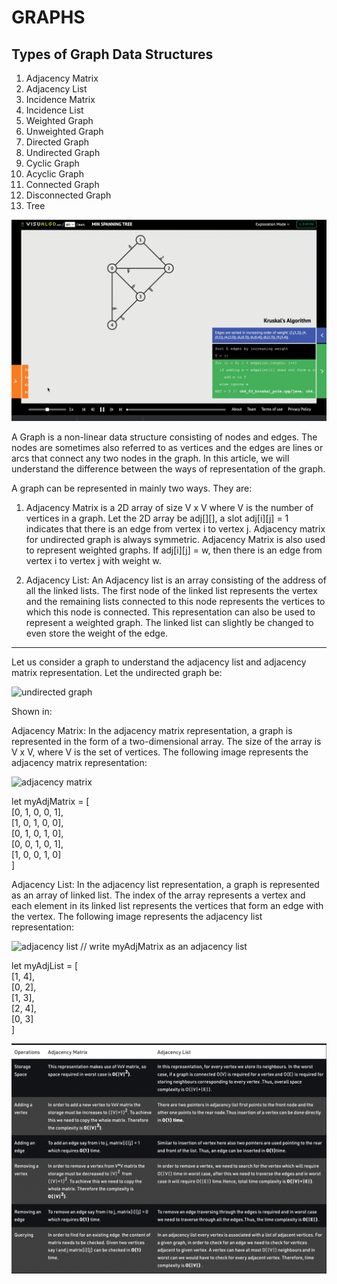 # GRAPHS

## Types of Graph Data Structures

1. Adjacency Matrix
2. Adjacency List
3. Incidence Matrix
4. Incidence List
5. Weighted Graph
6. Unweighted Graph
7. Directed Graph
8. Undirected Graph
9. Cyclic Graph
10. Acyclic Graph
11. Connected Graph
12. Disconnected Graph
13. Tree

![graphs](../../files/graphtypes.gif)



A Graph is a non-linear data structure consisting of nodes and edges. The nodes are sometimes also referred to as vertices and the edges are lines or arcs that connect any two nodes in the graph. In this article, we will understand the difference between the ways of representation of the graph. 

A graph can be represented in mainly two ways. They are: 
 
1. Adjacency Matrix is a 2D array of size V x V where V is the number of vertices in a graph. 
    Let the 2D array be adj[][], a slot adj[i][j] = 1 indicates that there is an edge from vertex i to vertex j. Adjacency matrix for undirected graph is always symmetric. Adjacency Matrix is also used to represent weighted graphs. If adj[i][j] = w, then there is an edge from vertex i to vertex j with weight w.

2. Adjacency List: An Adjacency list is an array consisting of the address of all the linked lists. 
    The first node of the linked list represents the vertex and the remaining lists connected to this node represents the vertices to which this node is connected. This representation can also be used to represent a weighted graph. The linked list can slightly be changed to even store the weight of the edge.


----------------------------------------------------------------------------------------------------------------------------------------------------------------------------------------------

Let us consider a graph to understand the adjacency list and adjacency matrix representation. Let the undirected graph be: 

![undirected graph](https://media.geeksforgeeks.org/wp-content/uploads/20200609203724/graph.png)

Shown in: 

Adjacency Matrix: In the adjacency matrix representation, a graph is represented in the form of a two-dimensional array. The size of the array is V x V, where V is the set of vertices. The following image represents the adjacency matrix representation: 
 

![adjacency matrix](https://media.geeksforgeeks.org/wp-content/uploads/20200609204115/matrix.png)

let myAdjMatrix = [ <br/>
    [0, 1, 0, 0, 1], <br/>
    [1, 0, 1, 0, 0], <br/>
    [0, 1, 0, 1, 0], <br/>
    [0, 0, 1, 0, 1], <br/>
    [1, 0, 0, 1, 0] <br/>
] <br/>


Adjacency List: In the adjacency list representation, a graph is represented as an array of linked list. The index of the array represents a vertex and each element in its linked list represents the  vertices that form an edge with the vertex. The following image represents the adjacency list representation:

![adjacency list](https://media.geeksforgeeks.org/wp-content/uploads/20200609204414/linklist.png)
// write myAdjMatrix as an adjacency list

let myAdjList = [ <br/>
    [1, 4], <br/>
    [0, 2], <br/>
    [1, 3], <br/>
    [2, 4], <br/>
    [0, 3] <br/>
] <br/>


![adjListvsMatrix](../../files/adjListVsMatrix.png)



